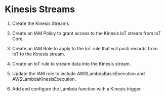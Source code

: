 # Kinesis Streams

1. Create the Kinesis Streams

1. Create an IAM Policy to grant access to the Kinesis IoT stream from IoT Core.

1. Create an IAM Role to apply to the IoT rule that will push records from IoT to the Kinesis stream.

1. Create an IoT rule to stream data into the Kinesis stream.

1. Update the IAM role to include AWSLambdaBasicExecution and AWSLambdaKinesisExecution.

1. Add and configure the Lambda function with a Kinesis trigger.
